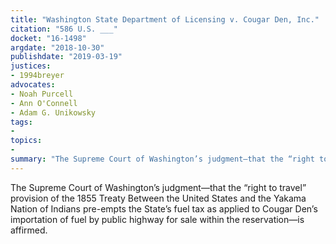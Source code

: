 ```yaml
---
title: "Washington State Department of Licensing v. Cougar Den, Inc."
citation: "586 U.S. ___"
docket: "16-1498"
argdate: "2018-10-30"
publishdate: "2019-03-19"
justices:
- 1994breyer
advocates:
- Noah Purcell
- Ann O'Connell
- Adam G. Unikowsky
tags:
- 
topics:
- 
summary: "The Supreme Court of Washington’s judgment—that the “right to travel” provision of the 1855 Treaty Between the United States and the Yakama Nation of Indians pre-empts the State’s fuel tax as applied to Cougar Den’s importation of fuel by public highway for sale within the reservation—is affirmed."
---
```

The Supreme Court of Washington’s judgment—that the “right to travel” provision of the 1855 Treaty Between the United States and the Yakama Nation of Indians pre-empts the State’s fuel tax as applied to Cougar Den’s importation of fuel by public highway for sale within the reservation—is affirmed.